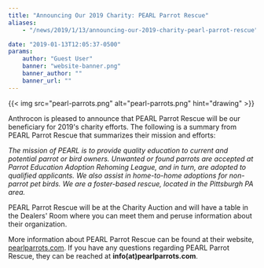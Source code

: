 ```yaml
---
title: "Announcing Our 2019 Charity: PEARL Parrot Rescue"
aliases:
    - "/news/2019/1/13/announcing-our-2019-charity-pearl-parrot-rescue"

date: "2019-01-13T12:05:37-0500"
params:
    author: "Guest User"
    banner: "website-banner.png"
    banner_author: ""
    banner_url: ""
---
```


{{< img src="pearl-parrots.png" alt="pearl-parrots.png" hint="drawing" >}}

Anthrocon is pleased to announce that PEARL Parrot Rescue will be our beneficiary for 2019's charity efforts. The following is a summary from PEARL Parrot Rescue that summarizes their mission and efforts:

*The mission of PEARL is to provide quality education to current and potential parrot or bird owners. Unwanted or found parrots are accepted at Parrot Education Adoption Rehoming League, and in turn, are adopted to qualified applicants. We also assist in home-to-home adoptions for non-parrot pet birds. We are a foster-based rescue, located in the Pittsburgh PA area.*

PEARL Parrot Rescue will be at the Charity Auction and will have a table in the Dealers' Room where you can meet them and peruse information about their organization.

More information about PEARL Parrot Rescue can be found at their website, [pearlparrots.com](https://www.pearlparrots.com/). If you have any questions regarding PEARL Parrot Rescue, they can be reached at **info(at)pearlparrots.com**.
